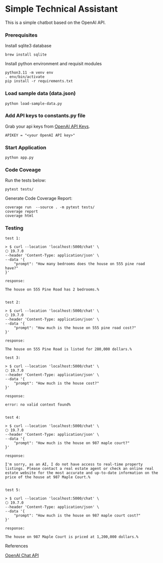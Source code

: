 # Simple Technical Assistant

This is a simple chatbot based on the OpenAI API.

### Prerequisites

Install sqlite3 database
```
brew install sqlite
```

Install python environment and requisit modules
```
python3.11 -m venv env
. env/bin/activate
pip install -r requirements.txt
```

### Load sample data (data.json)

```
python load-sample-data.py
```

### Add API keys to constants.py file

Grab your api keys from [OpenAI API Keys](https://platform.openai.com/account/api-keys).

```
APIKEY = "<your OpenAI API key>"
```

### Start Application

```
python app.py
```

### Code Coveage

Run the tests below:

```
pytest tests/
```

Generate Code Coverage Report:

```
coverage run  --source . -m pytest tests/
coverage report
coverage html
```

### Testing

```
test 1:

> $ curl --location 'localhost:5000/chat' \                                                                       ⬡ 19.7.0
--header 'Content-Type: application/json' \
--data '{
    "prompt": "How many bedrooms does the house on 555 pine road have?"
}'

response:

The house on 555 Pine Road has 2 bedrooms.%


test 2:

> $ curl --location 'localhost:5000/chat' \                                                                       ⬡ 19.7.0
--header 'Content-Type: application/json' \
--data '{
    "prompt": "How much is the house on 555 pine road cost?"
}'

response:

The house on 555 Pine Road is listed for 280,000 dollars.%

test 3:

> $ curl --location 'localhost:5000/chat' \                                                                       ⬡ 19.7.0
--header 'Content-Type: application/json' \
--data '{
    "prompt": "How much is the house cost?"
}'

response:

error: no valid context found%


test 4:

> $ curl --location 'localhost:5000/chat' \                                                                       ⬡ 19.7.0
--header 'Content-Type: application/json' \
--data '{
    "prompt": "How much is the house on 987 maple court?"
}'

response:

I'm sorry, as an AI, I do not have access to real-time property listings. Please contact a real estate agent or check an online real estate website for the most accurate and up-to-date information on the price of the house at 987 Maple Court.%


test 5:

> $ curl --location 'localhost:5000/chat' \                                                                       ⬡ 19.7.0
--header 'Content-Type: application/json' \
--data '{
    "prompt": "How much is the house on 987 maple court cost?"
}'

response:

The house on 987 Maple Court is priced at 1,200,000 dollars.%

```

References

[OpenAI Chat API](https://platform.openai.com/docs/api-reference/chat/create)
